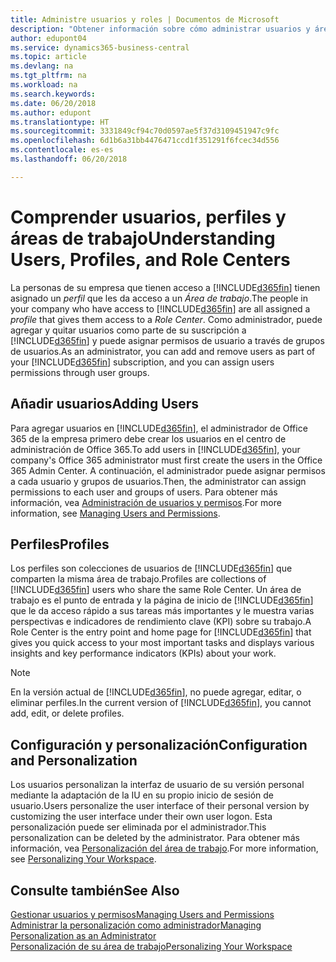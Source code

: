 ```yaml
---
title: Administre usuarios y roles | Documentos de Microsoft
description: "Obtener información sobre cómo administrar usuarios y áreas de trabajo en Business Central."
author: edupont04
ms.service: dynamics365-business-central
ms.topic: article
ms.devlang: na
ms.tgt_pltfrm: na
ms.workload: na
ms.search.keywords: 
ms.date: 06/20/2018
ms.author: edupont
ms.translationtype: HT
ms.sourcegitcommit: 3331849cf94c70d0597ae5f37d3109451947c9fc
ms.openlocfilehash: 6d1b6a31bb4476471ccd1f351291f6fcec34d556
ms.contentlocale: es-es
ms.lasthandoff: 06/20/2018

---
```

# <a name="understanding-users-profiles-and-role-centers"></a><span data-ttu-id="0c3a1-103">Comprender usuarios, perfiles y áreas de trabajo</span><span class="sxs-lookup"><span data-stu-id="0c3a1-103">Understanding Users, Profiles, and Role Centers</span></span>
<span data-ttu-id="0c3a1-104">La personas de su empresa que tienen acceso a [!INCLUDE[d365fin](includes/d365fin_md.md)] tienen asignado un *perfil* que les da acceso a un *Área de trabajo*.</span><span class="sxs-lookup"><span data-stu-id="0c3a1-104">The people in your company who have access to [!INCLUDE[d365fin](includes/d365fin_md.md)] are all assigned a *profile* that gives them access to a *Role Center*.</span></span> <span data-ttu-id="0c3a1-105">Como administrador, puede agregar y quitar usuarios como parte de su suscripción a [!INCLUDE[d365fin](includes/d365fin_md.md)] y puede asignar permisos de usuario a través de grupos de usuarios.</span><span class="sxs-lookup"><span data-stu-id="0c3a1-105">As an administrator, you can add and remove users as part of your [!INCLUDE[d365fin](includes/d365fin_md.md)] subscription, and you can assign users permissions through user groups.</span></span>  

## <a name="adding-users"></a><span data-ttu-id="0c3a1-106">Añadir usuarios</span><span class="sxs-lookup"><span data-stu-id="0c3a1-106">Adding Users</span></span>
<span data-ttu-id="0c3a1-107">Para agregar usuarios en [!INCLUDE[d365fin](includes/d365fin_md.md)], el administrador de Office 365 de la empresa primero debe crear los usuarios en el centro de administración de Office 365.</span><span class="sxs-lookup"><span data-stu-id="0c3a1-107">To add users in [!INCLUDE[d365fin](includes/d365fin_md.md)], your company's Office 365 administrator must first create the users in the Office 365 Admin Center.</span></span> <span data-ttu-id="0c3a1-108">A continuación, el administrador puede asignar permisos a cada usuario y grupos de usuarios.</span><span class="sxs-lookup"><span data-stu-id="0c3a1-108">Then, the administrator can assign permissions to each user and groups of users.</span></span> <span data-ttu-id="0c3a1-109">Para obtener más información, vea [Administración de usuarios y permisos](ui-how-users-permissions.md).</span><span class="sxs-lookup"><span data-stu-id="0c3a1-109">For more information, see [Managing Users and Permissions](ui-how-users-permissions.md).</span></span>  

## <a name="profiles"></a><span data-ttu-id="0c3a1-110">Perfiles</span><span class="sxs-lookup"><span data-stu-id="0c3a1-110">Profiles</span></span>
<span data-ttu-id="0c3a1-111">Los perfiles son colecciones de usuarios de [!INCLUDE[d365fin](includes/d365fin_md.md)] que comparten la misma área de trabajo.</span><span class="sxs-lookup"><span data-stu-id="0c3a1-111">Profiles are collections of [!INCLUDE[d365fin](includes/d365fin_md.md)] users who share the same Role Center.</span></span>  <span data-ttu-id="0c3a1-112">Un área de trabajo es el punto de entrada y la página de inicio de [!INCLUDE[d365fin](includes/d365fin_md.md)] que le da acceso rápido a sus tareas más importantes y le muestra varias perspectivas e indicadores de rendimiento clave (KPI) sobre su trabajo.</span><span class="sxs-lookup"><span data-stu-id="0c3a1-112">A Role Center is the entry point and home page for [!INCLUDE[d365fin](includes/d365fin_md.md)] that gives you quick access to your most important tasks and displays various insights and key performance indicators (KPIs) about your work.</span></span>  

> [!NOTE]  
>  <span data-ttu-id="0c3a1-113">En la versión actual de [!INCLUDE[d365fin](includes/d365fin_md.md)], no puede agregar, editar, o eliminar perfiles.</span><span class="sxs-lookup"><span data-stu-id="0c3a1-113">In the current version of [!INCLUDE[d365fin](includes/d365fin_md.md)], you cannot add, edit, or delete profiles.</span></span>

## <a name="configuration-and-personalization"></a><span data-ttu-id="0c3a1-114">Configuración y personalización</span><span class="sxs-lookup"><span data-stu-id="0c3a1-114">Configuration and Personalization</span></span>
<!--The concept of UI customization in [!INCLUDE[d365fin](includes/d365fin_md.md)] is divided in two:  

-   Configuration, performed by the administrator  

-   Personalization, performed by users  

The administrator configures the user interface for multiple users by customizing the user interface for a profile that the users are assigned to.  -->
<span data-ttu-id="0c3a1-115">Los usuarios personalizan la interfaz de usuario de su versión personal mediante la adaptación de la IU en su propio inicio de sesión de usuario.</span><span class="sxs-lookup"><span data-stu-id="0c3a1-115">Users personalize the user interface of their personal version by customizing the user interface under their own user logon.</span></span> <span data-ttu-id="0c3a1-116">Esta personalización puede ser eliminada por el administrador.</span><span class="sxs-lookup"><span data-stu-id="0c3a1-116">This personalization can be deleted by the administrator.</span></span> <span data-ttu-id="0c3a1-117">Para obtener más información, vea [Personalización del área de trabajo](ui-personalization-user.md).</span><span class="sxs-lookup"><span data-stu-id="0c3a1-117">For more information, see [Personalizing Your Workspace](ui-personalization-user.md).</span></span>  

## <a name="see-also"></a><span data-ttu-id="0c3a1-118">Consulte también</span><span class="sxs-lookup"><span data-stu-id="0c3a1-118">See Also</span></span>  
[<span data-ttu-id="0c3a1-119">Gestionar usuarios y permisos</span><span class="sxs-lookup"><span data-stu-id="0c3a1-119">Managing Users and Permissions</span></span>](ui-how-users-permissions.md)  
[<span data-ttu-id="0c3a1-120">Administrar la personalización como administrador</span><span class="sxs-lookup"><span data-stu-id="0c3a1-120">Managing Personalization as an Administrator</span></span>](ui-personalization-manage.md)  
[<span data-ttu-id="0c3a1-121">Personalización de su área de trabajo</span><span class="sxs-lookup"><span data-stu-id="0c3a1-121">Personalizing Your Workspace</span></span>](ui-personalization-user.md)  

